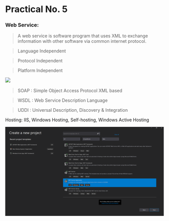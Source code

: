 # Practical No. 5

### Web Service: 
> A web service is software program that uses XML to exchange information with other software via common internet protocol.

> Language Independent

> Protocol Independent

> Platform Independent

<img src="https://www.c-sharpcorner.com/UploadFile/e95fe7/using-web-services-in-Asp-Net/Images/Web-Service-2.jpg"/>

> SOAP : Simple Object Access Protocol XML based

> WSDL : Web Service Description Language

> UDDI : Universal Description, Discovery & Integration 

Hosting:
IIS, Windows Hosting, Self-hosting, Windows Active Hosting

<img src = "https://github.com/OnkarMalawade/MCA-SEM-II-AWT/blob/main/Practical-No-5/Screenshot%202024-05-13%20095534.png" alt = "sreee"> 
